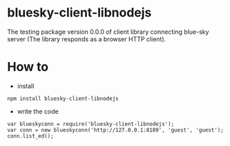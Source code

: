 # bluesky-client-libnodejs

The testing package version 0.0.0 of client library connecting blue-sky server (The library responds as a browser HTTP client).

How to
======
* install

```shell
npm install bluesky-client-libnodejs
```

* write the code

```shell
var blueskyconn = require('bluesky-client-libnodejs');
var conn = new blueskyconn('http://127.0.0.1:8189', 'guest', 'guest');
conn.list_ed();
```

